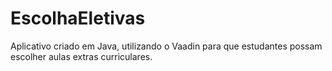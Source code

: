 # EscolhaEletivas
Aplicativo criado em Java, utilizando o Vaadin para que estudantes possam escolher aulas extras curriculares.
